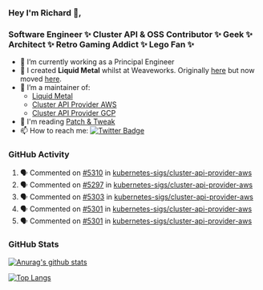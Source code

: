 ### Hey I'm Richard 👋, 

<h3 align="left">Software Engineer ✨ Cluster API & OSS Contributor ✨ Geek ✨ Architect ✨ Retro Gaming Addict ✨ Lego Fan ✨</h3>

- 🔭 I’m currently working as a Principal Engineer
- 📯 I created **Liquid Metal** whilst at Weaveworks. Originally [here](https://github.com/weaveworks-liquidmetal) but now moved [here](https://github.com/liquidmetal-dev).
- 👯 I’m a maintainer of:
  -  [Liquid Metal](https://github.com/liquidmetal-dev)
  -  [Cluster API Provider AWS](https://github.com/kubernetes-sigs/cluster-api-provider-aws)
  -  [Cluster API Provider GCP](https://github.com/kubernetes-sigs/cluster-api-provider-gcp)
- 💬 I'm reading [Patch & Tweak](https://bjooks.com/products/patch-tweak-exploring-modular-synthesis)
- 📫 How to reach me: [![Twitter Badge](https://img.shields.io/badge/-@fruit_case-00acee?style=flat&logo=Twitter&logoColor=white)](https://twitter.com/intent/follow?screen_name=fruit_case "Follow on Twitter")

### GitHub Activity 

<!--START_SECTION:activity-->
1. 🗣 Commented on [#5310](https://github.com/kubernetes-sigs/cluster-api-provider-aws/pull/5310#issuecomment-2605616698) in [kubernetes-sigs/cluster-api-provider-aws](https://github.com/kubernetes-sigs/cluster-api-provider-aws)
2. 🗣 Commented on [#5297](https://github.com/kubernetes-sigs/cluster-api-provider-aws/pull/5297#issuecomment-2605538182) in [kubernetes-sigs/cluster-api-provider-aws](https://github.com/kubernetes-sigs/cluster-api-provider-aws)
3. 🗣 Commented on [#5303](https://github.com/kubernetes-sigs/cluster-api-provider-aws/pull/5303#issuecomment-2605268942) in [kubernetes-sigs/cluster-api-provider-aws](https://github.com/kubernetes-sigs/cluster-api-provider-aws)
4. 🗣 Commented on [#5301](https://github.com/kubernetes-sigs/cluster-api-provider-aws/pull/5301#issuecomment-2605253991) in [kubernetes-sigs/cluster-api-provider-aws](https://github.com/kubernetes-sigs/cluster-api-provider-aws)
5. 🗣 Commented on [#5301](https://github.com/kubernetes-sigs/cluster-api-provider-aws/pull/5301#issuecomment-2605249318) in [kubernetes-sigs/cluster-api-provider-aws](https://github.com/kubernetes-sigs/cluster-api-provider-aws)
<!--END_SECTION:activity-->

### GitHub Stats

[![Anurag's github stats](https://github-readme-stats.vercel.app/api?username=richardcase&count_private=true&show_icons=true)](https://github.com/anuraghazra/github-readme-stats)

[![Top Langs](https://github-readme-stats.vercel.app/api/top-langs/?username=richardcase&hide=html&layout=compact)](https://github.com/anuraghazra/github-readme-stats)
